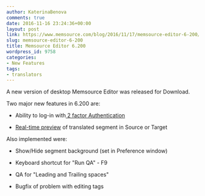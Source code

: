 ```yaml
---
author: KaterinaBenova
comments: true
date: 2016-11-16 23:24:36+00:00
layout: post
link: https://www.memsource.com/blog/2016/11/17/memsource-editor-6-200/
slug: memsource-editor-6-200
title: Memsource Editor 6.200
wordpress_id: 9758
categories:
- New Features
tags:
- translators
---
```


A new version of desktop Memsource Editor was released for Download.

Two major new features in 6.200 are:



 	
  * Ability to log-in with[ 2 factor Authentication](/2-factor-authentication/)

 	
  * [Real-time preview](/introducing-in-context-preview/) of translated segment in Source or Target


Also implemented were:

 	
  * Show/Hide segment background (set in Preference window)

 	
  * Keyboard shortcut for "Run QA" - F9

 	
  * QA for "Leading and Trailing spaces"

 	
  * Bugfix of problem with editing tags


